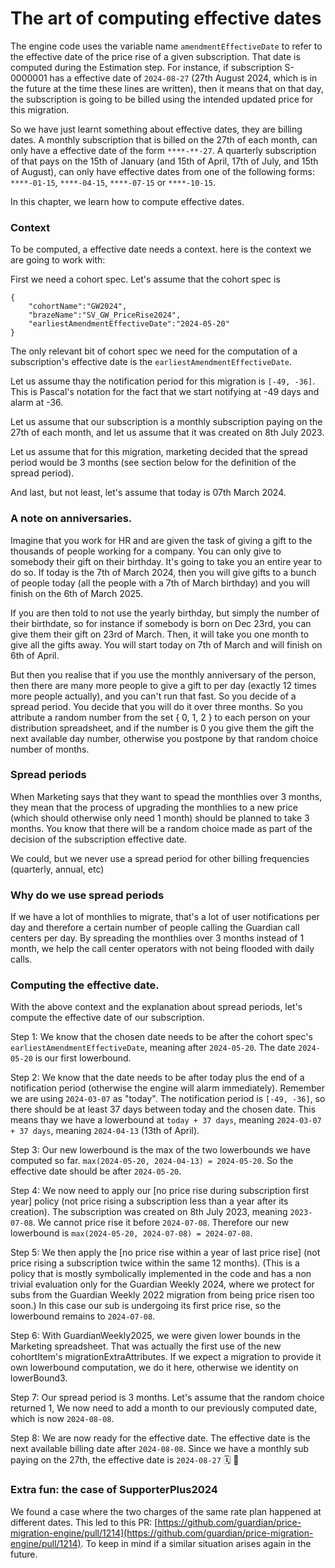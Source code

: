 # The art of computing effective dates

The engine code uses the variable name `amendmentEffectiveDate` to refer to the effective date of the price rise of a given subscription. That date is computed during the Estimation step. For instance, if subscription S-0000001 has a effective date of `2024-08-27` (27th August 2024, which is in the future at the time these lines are written), then it means that on that day, the subscription is going to be billed using the intended updated price for this migration.

So we have just learnt something about effective dates, they are billing dates. A monthly subscription that is billed on the 27th of each month, can only have a effective date of the form `****-**-27`. A quarterly subscription of that pays on the 15th of January (and 15th of April, 17th of July, and 15th of August), can only have effective dates from one of the following forms: `****-01-15`, `****-04-15`, `****-07-15` or `****-10-15`.

In this chapter, we learn how to compute effective dates.

### Context

To be computed, a effective date needs a context. here is the context we are going to work with:

First we need a cohort spec. Let's assume that the cohort spec is

```
{
    "cohortName":"GW2024",
    "brazeName":"SV_GW_PriceRise2024",
    "earliestAmendmentEffectiveDate":"2024-05-20" 
}
```

The only relevant bit of cohort spec we need for the computation of a subscription's effective date is the `earliestAmendmentEffectiveDate`. 

Let us assume thay the notification period for this migration is `[-49, -36]`. This is Pascal's notation for the fact that we start notifying at -49 days and alarm at -36.

Let us assume that our subscription is a monthly subscription paying on the 27th of each month, and let us assume that it was created on 8th July 2023.

Let us assume that for this migration, marketing decided that the spread period would be 3 months (see section below for the definition of the spread period).

And last, but not least, let's assume that today is 07th March 2024.

### A note on anniversaries.

Imagine that you work for HR and are given the task of giving a gift to the thousands of people working for a company. You can only give to somebody their gift on their birthday. It's going to take you an entire year to do so. If today is the 7th of March 2024, then you will give gifts to a bunch of people today (all the people with a 7th of March birthday) and you will finish on the 6th of March 2025.

If you are then told to not use the yearly birthday, but simply the number of their birthdate, so for instance if somebody is born on Dec 23rd, you can give them their gift on 23rd of March. Then, it will take you one month to give all the gifts away. You will start today on 7th of March and will finish on 6th of April.

But then you realise that if you use the monthly anniversary of the person, then there are many more people to give a gift to per day (exactly 12 times more people actually), and you can't run that fast. So you decide of a spread period. You decide that you will do it over three months. So you attribute a random number from the set { 0, 1, 2 } to each person on your distribution spreadsheet, and if the number is 0 you give them the gift the next available day number, otherwise you postpone by that random choice number of months.

### Spread periods

When Marketing says that they want to spead the monthlies over 3 months, they mean that the process of upgrading the monthlies to a new price (which should otherwise only need 1 month) should be planned to take 3 months. You know that there will be a random choice made as part of the decision of the subscription effective date. 

We could, but we never use a spread period for other billing frequencies (quarterly, annual, etc)

### Why do we use spread periods

If we have a lot of monthlies to migrate, that's a lot of user notifications per day and therefore a certain number of people calling the Guardian call centers per day. By spreading the monthlies over 3 months instead of 1 month, we help the call center operators with not being flooded with daily calls.

### Computing the effective date.

With the above context and the explanation about spread periods, let's compute the effective date of our subscription.

Step 1: We know that the chosen date needs to be after the cohort spec's `earliestAmendmentEffectiveDate`, meaning after `2024-05-20`. The date `2024-05-20` is our first lowerbound.

Step 2: We know that the date needs to be after today plus the end of a notification period (otherwise the engine will alarm immediately). Remember we are using `2024-03-07` as "today". The notification period is `[-49, -36]`, so there should be at least 37 days between today and the chosen date. This means thay we have a lowerbound at `today + 37 days`, meaning `2024-03-07 + 37 days`, meaning `2024-04-13` (13th of April).

Step 3: Our new lowerbound is the max of the two lowerbounds we have computed so far. `max(2024-05-20, 2024-04-13) = 2024-05-20`. So the effective date should be after `2024-05-20`.

Step 4: We now need to apply our [no price rise during subscription first year] policy (not price rising a subscription less than a year after its creation). The subscription was created on 8th July 2023, meaning `2023-07-08`. We cannot price rise it before `2024-07-08`. Therefore our new lowerbound is `max(2024-05-20, 2024-07-08) = 2024-07-08`.

Step 5: We then apply the [no price rise within a year of last price rise] (not price rising a subscription twice within the same 12 months). (This is a policy that is mostly symbolically implemented in the code and has a non trivial evaluation only for the Guardian Weekly 2024, where we protect for subs from the Guardian Weekly 2022 migration from being price risen too soon.) In this case our sub is undergoing its first price rise, so the lowerbound remains to `2024-07-08`.

Step 6: With GuardianWeekly2025, we were given lower bounds in the Marketing spreadsheet. That was actually the first use of the new cohortItem's migrationExtraAttributes. If we expect a migration to provide it own lowerbound computation, we do it here, otherwise we identity on lowerBound3.

Step 7: Our spread period is 3 months. Let's assume that the random choice returned 1, We now need to add a month to our previously computed date, which is now `2024-08-08`. 

Step 8: We are now ready for the effective date. The effective date is the next available billing date after `2024-08-08`. Since we have a monthly sub paying on the 27th, the effective date is `2024-08-27` 🗓️ 🎉

### Extra fun: the case of SupporterPlus2024

We found a case where the two charges of the same rate plan happened at different dates. This led to this PR: [https://github.com/guardian/price-migration-engine/pull/1214](https://github.com/guardian/price-migration-engine/pull/1214). To keep in mind if a similar situation arises again in the future.
